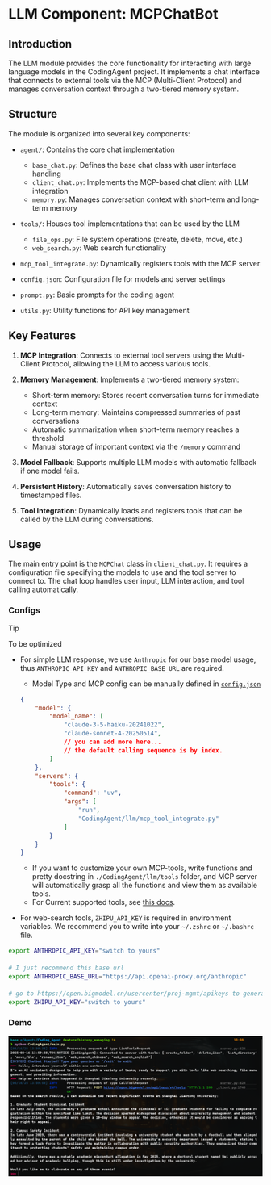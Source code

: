 # LLM Component: MCPChatBot

## Introduction

The LLM module provides the core functionality for interacting with large language models in the CodingAgent project. It implements a chat interface that connects to external tools via the MCP (Multi-Client Protocol) and manages conversation context through a two-tiered memory system.

## Structure

The module is organized into several key components:

- `agent/`: Contains the core chat implementation
  - `base_chat.py`: Defines the base chat class with user interface handling
  - `client_chat.py`: Implements the MCP-based chat client with LLM integration
  - `memory.py`: Manages conversation context with short-term and long-term memory

- `tools/`: Houses tool implementations that can be used by the LLM
  - `file_ops.py`: File system operations (create, delete, move, etc.)
  - `web_search.py`: Web search functionality

- `mcp_tool_integrate.py`: Dynamically registers tools with the MCP server

- `config.json`: Configuration file for models and server settings

- `prompt.py`: Basic prompts for the coding agent

- `utils.py`: Utility functions for API key management

## Key Features

1. **MCP Integration**: Connects to external tool servers using the Multi-Client Protocol, allowing the LLM to access various tools.

2. **Memory Management**: Implements a two-tiered memory system:
   - Short-term memory: Stores recent conversation turns for immediate context
   - Long-term memory: Maintains compressed summaries of past conversations
   - Automatic summarization when short-term memory reaches a threshold
   - Manual storage of important context via the `/memory` command

3. **Model Fallback**: Supports multiple LLM models with automatic fallback if one model fails.

4. **Persistent History**: Automatically saves conversation history to timestamped files.

5. **Tool Integration**: Dynamically loads and registers tools that can be called by the LLM during conversations.

## Usage

The main entry point is the `MCPChat` class in `client_chat.py`. It requires a configuration file specifying the models to use and the tool server to connect to. The chat loop handles user input, LLM interaction, and tool calling automatically.

### Configs

> [!TIP]
> To be optimized

- For simple LLM response, we use `Anthropic` for our base model usage, thus `ANTHROPIC_API_KEY` and `ANTHROPIC_BASE_URL` are required.

    - Model Type and MCP config can be manually defined in [`config.json`](../llm/config.json)

    ```json
    {
        "model": {
            "model_name": [
                "claude-3-5-haiku-20241022",
                "claude-sonnet-4-20250514",
                // you can add more here...
                // the default calling sequence is by index.
            ]
        },
        "servers": {
            "tools": {
                "command": "uv",
                "args": [
                    "run",
                    "CodingAgent/llm/mcp_tool_integrate.py"
                ]
            }
        }
    }
    ```

    - If you want to customize your own MCP-tools, write functions and pretty docstring in `./CodingAgent/llm/tools` folder, and MCP server will automatically grasp all the functions and view them as available tools.
    - For Current supported tools, see [this docs](./CodingAgent/llm/tools/README.md).

- For web-search tools, `ZHIPU_API_KEY` is required in environment variables. We recommend you to write into your `~/.zshrc` or `~/.bashrc` file.

```bash
export ANTHROPIC_API_KEY="switch to yours"

# I just recommend this base url
export ANTHROPIC_BASE_URL="https://api.openai-proxy.org/anthropic"

# go to https://open.bigmodel.cn/usercenter/proj-mgmt/apikeys to generating your own api-key!
export ZHIPU_API_KEY="switch to yours"
```

### Demo

![A simple Demo](../../assets/imgs/ui_initial.png)